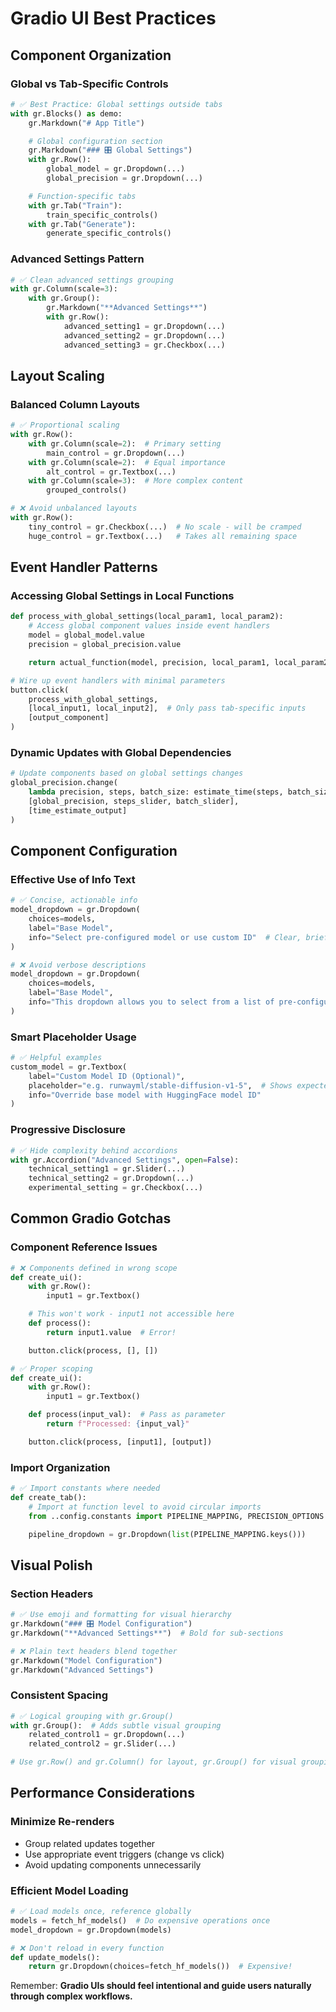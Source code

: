# Gradio UI Best Practices

## Component Organization

### **Global vs Tab-Specific Controls**
```python
# ✅ Best Practice: Global settings outside tabs
with gr.Blocks() as demo:
    gr.Markdown("# App Title")

    # Global configuration section
    gr.Markdown("### 🎛️ Global Settings")
    with gr.Row():
        global_model = gr.Dropdown(...)
        global_precision = gr.Dropdown(...)

    # Function-specific tabs
    with gr.Tab("Train"):
        train_specific_controls()
    with gr.Tab("Generate"):
        generate_specific_controls()
```

### **Advanced Settings Pattern**
```python
# ✅ Clean advanced settings grouping
with gr.Column(scale=3):
    with gr.Group():
        gr.Markdown("**Advanced Settings**")
        with gr.Row():
            advanced_setting1 = gr.Dropdown(...)
            advanced_setting2 = gr.Dropdown(...)
            advanced_setting3 = gr.Checkbox(...)
```

## Layout Scaling

### **Balanced Column Layouts**
```python
# ✅ Proportional scaling
with gr.Row():
    with gr.Column(scale=2):  # Primary setting
        main_control = gr.Dropdown(...)
    with gr.Column(scale=2):  # Equal importance
        alt_control = gr.Textbox(...)
    with gr.Column(scale=3):  # More complex content
        grouped_controls()

# ❌ Avoid unbalanced layouts
with gr.Row():
    tiny_control = gr.Checkbox(...)  # No scale - will be cramped
    huge_control = gr.Textbox(...)   # Takes all remaining space
```

## Event Handler Patterns

### **Accessing Global Settings in Local Functions**
```python
def process_with_global_settings(local_param1, local_param2):
    # Access global component values inside event handlers
    model = global_model.value
    precision = global_precision.value

    return actual_function(model, precision, local_param1, local_param2)

# Wire up event handlers with minimal parameters
button.click(
    process_with_global_settings,
    [local_input1, local_input2],  # Only pass tab-specific inputs
    [output_component]
)
```

### **Dynamic Updates with Global Dependencies**
```python
# Update components based on global settings changes
global_precision.change(
    lambda precision, steps, batch_size: estimate_time(steps, batch_size, precision),
    [global_precision, steps_slider, batch_slider],
    [time_estimate_output]
)
```

## Component Configuration

### **Effective Use of Info Text**
```python
# ✅ Concise, actionable info
model_dropdown = gr.Dropdown(
    choices=models,
    label="Base Model",
    info="Select pre-configured model or use custom ID"  # Clear, brief
)

# ❌ Avoid verbose descriptions
model_dropdown = gr.Dropdown(
    choices=models,
    label="Base Model",
    info="This dropdown allows you to select from a list of pre-configured models..."  # Too wordy
)
```

### **Smart Placeholder Usage**
```python
# ✅ Helpful examples
custom_model = gr.Textbox(
    label="Custom Model ID (Optional)",
    placeholder="e.g. runwayml/stable-diffusion-v1-5",  # Shows expected format
    info="Override base model with HuggingFace model ID"
)
```

### **Progressive Disclosure**
```python
# ✅ Hide complexity behind accordions
with gr.Accordion("Advanced Settings", open=False):
    technical_setting1 = gr.Slider(...)
    technical_setting2 = gr.Dropdown(...)
    experimental_setting = gr.Checkbox(...)
```

## Common Gradio Gotchas

### **Component Reference Issues**
```python
# ❌ Components defined in wrong scope
def create_ui():
    with gr.Row():
        input1 = gr.Textbox()

    # This won't work - input1 not accessible here
    def process():
        return input1.value  # Error!

    button.click(process, [], [])

# ✅ Proper scoping
def create_ui():
    with gr.Row():
        input1 = gr.Textbox()

    def process(input_val):  # Pass as parameter
        return f"Processed: {input_val}"

    button.click(process, [input1], [output])
```

### **Import Organization**
```python
# ✅ Import constants where needed
def create_tab():
    # Import at function level to avoid circular imports
    from ..config.constants import PIPELINE_MAPPING, PRECISION_OPTIONS

    pipeline_dropdown = gr.Dropdown(list(PIPELINE_MAPPING.keys()))
```

## Visual Polish

### **Section Headers**
```python
# ✅ Use emoji and formatting for visual hierarchy
gr.Markdown("### 🎛️ Model Configuration")
gr.Markdown("**Advanced Settings**")  # Bold for sub-sections

# ❌ Plain text headers blend together
gr.Markdown("Model Configuration")
gr.Markdown("Advanced Settings")
```

### **Consistent Spacing**
```python
# ✅ Logical grouping with gr.Group()
with gr.Group():  # Adds subtle visual grouping
    related_control1 = gr.Dropdown(...)
    related_control2 = gr.Slider(...)

# Use gr.Row() and gr.Column() for layout, gr.Group() for visual grouping
```

## Performance Considerations

### **Minimize Re-renders**
- Group related updates together
- Use appropriate event triggers (change vs click)
- Avoid updating components unnecessarily

### **Efficient Model Loading**
```python
# ✅ Load models once, reference globally
models = fetch_hf_models()  # Do expensive operations once
model_dropdown = gr.Dropdown(models)

# ❌ Don't reload in every function
def update_models():
    return gr.Dropdown(choices=fetch_hf_models())  # Expensive!
```

Remember: **Gradio UIs should feel intentional and guide users naturally through complex workflows.**
